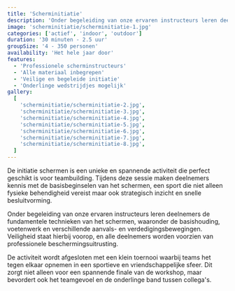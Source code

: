 ```yaml
---
title: 'Scherminitiatie'
description: 'Onder begeleiding van onze ervaren instructeurs leren deelnemers de fundamentele technieken van het schermen'
image: 'scherminitiatie/scherminitiatie-1.jpg'
categories: ['actief', 'indoor', 'outdoor']
duration: '30 minuten - 2.5 uur'
groupSize: '4 - 350 personen'
availability: 'Het hele jaar door'
features:
  - 'Professionele scherminstructeurs'
  - 'Alle materiaal inbegrepen'
  - 'Veilige en begeleide initiatie'
  - 'Onderlinge wedstrijdjes mogelijk'
gallery:
  [
    'scherminitiatie/scherminitiatie-2.jpg',
    'scherminitiatie/scherminitiatie-3.jpg',
    'scherminitiatie/scherminitiatie-4.jpg',
    'scherminitiatie/scherminitiatie-5.jpg',
    'scherminitiatie/scherminitiatie-6.jpg',
    'scherminitiatie/scherminitiatie-7.jpg',
    'scherminitiatie/scherminitiatie-8.jpg',
  ]
---
```


De initiatie schermen is een unieke en spannende activiteit die perfect geschikt is voor teambuilding. Tijdens deze sessie maken deelnemers kennis met de basisbeginselen van het schermen, een sport die niet alleen fysieke behendigheid vereist maar ook strategisch inzicht en snelle besluitvorming.

Onder begeleiding van onze ervaren instructeurs leren deelnemers de fundamentele technieken van het schermen, waaronder de basishouding, voetenwerk en verschillende aanvals- en verdedigingsbewegingen. Veiligheid staat hierbij voorop, en alle deelnemers worden voorzien van professionele beschermingsuitrusting.

De activiteit wordt afgesloten met een klein toernooi waarbij teams het tegen elkaar opnemen in een sportieve en vriendschappelijke sfeer. Dit zorgt niet alleen voor een spannende finale van de workshop, maar bevordert ook het teamgevoel en de onderlinge band tussen collega's.
